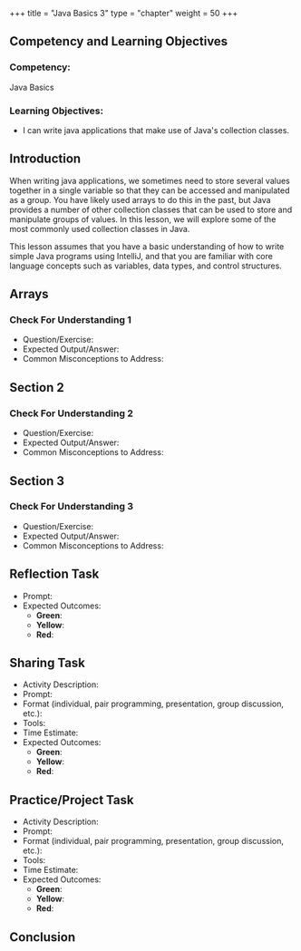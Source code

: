+++
title = "Java Basics 3"
type = "chapter"
weight = 50
+++

## Competency and Learning Objectives

### Competency:

Java Basics

### Learning Objectives:

- I can write java applications that make use of Java's collection classes.

## Introduction

When writing java applications, we sometimes need to store several values together in a single variable so that they
can be accessed and manipulated as a group. You have likely used arrays to do this in the past, but Java provides
a number of other collection classes that can be used to store and manipulate groups of values. In this lesson, we will
explore some of the most commonly used collection classes in Java.

This lesson assumes that you have a basic understanding of how to write simple Java programs using IntelliJ, and that
you are familiar with core language concepts such as variables, data types, and control structures.

## Arrays



### Check For Understanding 1

- Question/Exercise:
- Expected Output/Answer:
- Common Misconceptions to Address:

## Section 2

### Check For Understanding 2

- Question/Exercise:
- Expected Output/Answer:
- Common Misconceptions to Address:

## Section 3

### Check For Understanding 3

- Question/Exercise:
- Expected Output/Answer:
- Common Misconceptions to Address:

## Reflection Task
- Prompt: 
- Expected Outcomes: 
    - **Green**: 
    - **Yellow**: 
    - **Red**: 

## Sharing Task

- Activity Description:
- Prompt:
- Format (individual, pair programming, presentation, group discussion, etc.):
- Tools:
- Time Estimate:
- Expected Outcomes: 
    - **Green**:
    - **Yellow**:
    - **Red**:

## Practice/Project Task

- Activity Description:
- Prompt:
- Format (individual, pair programming, presentation, group discussion, etc.):
- Tools:
- Time Estimate:
- Expected Outcomes: 
    - **Green**:
    - **Yellow**:
    - **Red**:

## Conclusion


